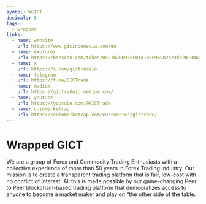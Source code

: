 ```yaml
---
symbol: WGICT
decimals: 8
tags:
  - wrapped
links:
  - name: website
    url: https://www.gicindonesia.com/en
  - name: explorer
    url: https://bscscan.com/token/0x27B2D695eF01d10EE96582a23db201B0Aa338639
  - name: x
    url: https://x.com/gictradeio
  - name: telegram
    url: https://t.me/GICTrade
  - name: medium
    url: https://gictradeio.medium.com/
  - name: youtube
    url: https://youtube.com/@GICTrade
  - name: coinmarketcap
    url: https://coinmarketcap.com/currencies/gictrade/
---
```


# Wrapped GICT

We are a group of Forex and Commodity Trading Enthusiasts with a collective experience of more than 50 years in Forex Trading Industry. Our mission is to create a transparent trading platform that is fair, low-cost with no conflict of interest. All this is made possible by our game-changing Peer to Peer blockchain-based trading platform that democratizes access to anyone to become a market maker and play on “the other side of the table.
